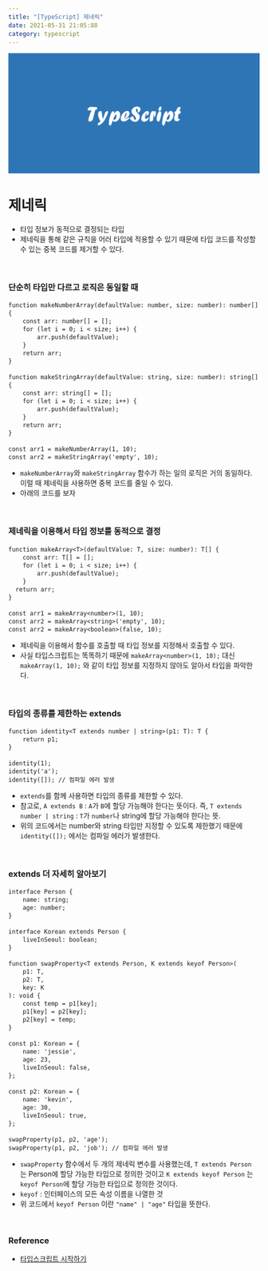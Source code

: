 ```yaml
---
title: "[TypeScript] 제네릭"
date: 2021-05-31 21:05:88
category: typescript
---
```


![](images/typescript.png)

# 제네릭

- 타입 정보가 동적으로 결정되는 타입
- 제네릭을 통해 같은 규칙을 어러 타입에 적용할 수 있기 때문에 타입 코드를 작성할 수 있는 중복 코드를 제거할 수 있다.

<br />

### 단순히 타입만 다르고 로직은 동일할 때

```tsx
function makeNumberArray(defaultValue: number, size: number): number[] {
	const arr: number[] = [];
	for (let i = 0; i < size; i++) {
		arr.push(defaultValue);
	}
	return arr;
}

function makeStringArray(defaultValue: string, size: number): string[] {
	const arr: string[] = [];
	for (let i = 0; i < size; i++) {
		arr.push(defaultValue);
	}
	return arr;
}

const arr1 = makeNumberArray(1, 10);
const arr2 = makeStringArray('empty', 10);
```

- `makeNumberArray`와 `makeStringArray` 함수가 하는 일의 로직은 거의 동일하다. 이럴 때 제네릭을 사용하면 중복 코드를 줄일 수 있다.
- 아래의 코드를 보자

<br />

### 제네릭을 이용해서 타입 정보를 동적으로 결정

```tsx
function makeArray<T>(defaultValue: T, size: number): T[] {
	const arr: T[] = [];
	for (let i = 0; i < size; i++) {
		arr.push(defaultValue);
	}
  return arr;
}

const arr1 = makeArray<number>(1, 10);
const arr2 = makeArray<string>('empty', 10);
const arr2 = makeArray<boolean>(false, 10);
```

- 제네릭을 이용해서 함수를 호출할 때 타입 정보를 지정해서 호출할 수 있다.
- 사실 타입스크립트는 똑똑하기 때문에 `makeArray<number>(1, 10);` 대신 `makeArray(1, 10);` 와 같이 타입 정보를 지정하지 않아도 알아서 타입을 파악한다.

<br />

### 타입의 종류를 제한하는 extends

```tsx
function identity<T extends number | string>(p1: T): T {
	return p1;
}

identity(1);
identity('a');
identity([]); // 컴파일 에러 발생
```

- `extends`를 함께 사용하면 타입의 종류를 제한할 수 있다.
- 참고로, `A extends B` : `A`가 `B`에 할당 가능해야 한다는 뜻이다.
즉, `T extends number | string` : `T`가 `number`나 string에 할당 가능해야 한다는 뜻.
- 위의 코드에서는 number와 string 타입만 지정할 수 있도록 제한했기 때문에 `identity([]);` 에서는 컴파일 에러가 발생한다.

<br />

### extends 더 자세히 알아보기

```tsx
interface Person {
	name: string;
	age: number;
}

interface Korean extends Person {
	liveInSeoul: boolean;
}

function swapProperty<T extends Person, K extends keyof Person>(
	p1: T,
	p2: T,
	key: K
): void {
	const temp = p1[key];
	p1[key] = p2[key];
	p2[key] = temp;
}

const p1: Korean = {
	name: 'jessie',
	age: 23,
	liveInSeoul: false,
};

const p2: Korean = {
	name: 'kevin',
	age: 30,
	liveInSeoul: true,
};

swapProperty(p1, p2, 'age');
swapProperty(p1, p2, 'job'); // 컴파일 에러 발생
```

- `swapProperty` 함수에서 두 개의 제네릭 변수를 사용했는데, `T extends Person` 는 Person에 할당 가능한 타입으로 정의한 것이고 `K extends keyof Person` 는 `keyof Person`에 할당 가능한 타입으로 정의한 것이다.
- `keyof` : 인터페이스의 모든 속성 이름을 나열한 것
- 위 코드에서 `keyof Person` 이란 `"name" | "age"` 타입을 뜻한다.

<br />

### Reference
- [타입스크립트 시작하기](https://www.inflearn.com/course/%ED%83%80%EC%9E%85%EC%8A%A4%ED%81%AC%EB%A6%BD%ED%8A%B8-%EC%8B%9C%EC%9E%91%ED%95%98%EA%B8%B0/dashboard)
